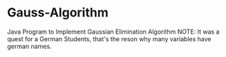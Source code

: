 # Gauss-Algorithm
Java Program to Implement Gaussian Elimination Algorithm
NOTE: It was a quest for a German Students, that's the reson why many variables have german names.
